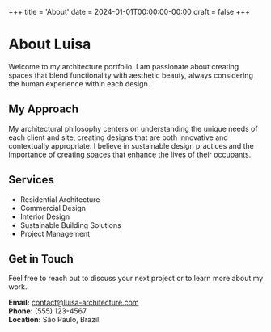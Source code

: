 +++
title = 'About'
date = 2024-01-01T00:00:00-00:00
draft = false
+++

# About Luisa

Welcome to my architecture portfolio. I am passionate about creating spaces that blend functionality with aesthetic beauty, always considering the human experience within each design.

## My Approach

My architectural philosophy centers on understanding the unique needs of each client and site, creating designs that are both innovative and contextually appropriate. I believe in sustainable design practices and the importance of creating spaces that enhance the lives of their occupants.

## Services

- Residential Architecture
- Commercial Design
- Interior Design
- Sustainable Building Solutions
- Project Management

## Get in Touch

Feel free to reach out to discuss your next project or to learn more about my work.

**Email:** contact@luisa-architecture.com  
**Phone:** (555) 123-4567  
**Location:** São Paulo, Brazil